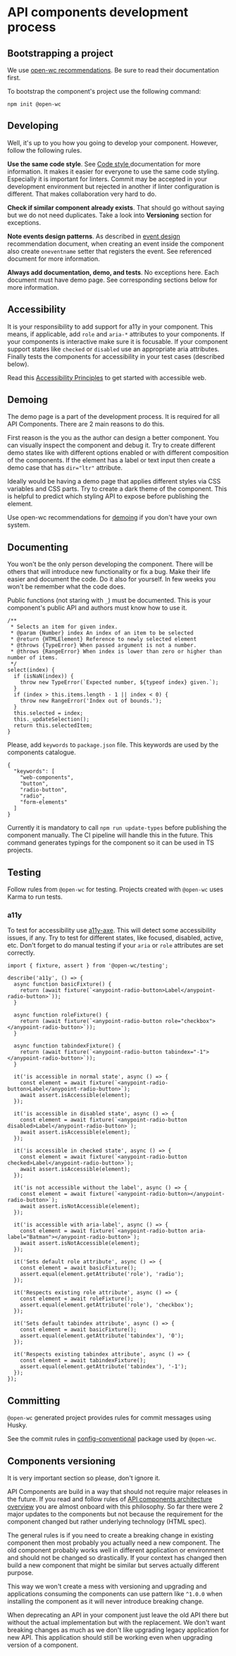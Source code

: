 # API components development process

## Bootstrapping a project

We use [open-wc recommendations](https://open-wc.org/). Be sure to read their documentation first.

To bootstrap the component's project use the following command:

```text
npm init @open-wc
```

## Developing

Well, it's up to you how you going to develop your component. However, follow the following rules.

**Use the same code style**. See [Code style ](code-style.md)documentation for more information. It makes it easier for everyone to use the same code styling. Especially it is important for linters. Commit may be accepted in your development environment but rejected in another if linter configuration is different. That makes collaboration very hard to do.

**Check if similar component already exists**. That should go without saying but we do not need duplicates. Take a look into **Versioning** section for exceptions.

**Note events design patterns**. As described in [event design](https://w3ctag.github.io/design-principles/#event-design) recommendation document, when creating an event inside the component also create `oneventname` setter that registers the event. See referenced document for more information.

**Always add documentation, demo, and tests**. No exceptions here. Each document must have demo page. See corresponding sections below for more information.

## Accessibility

It is your responsibility to add support for a11y in your component. This means, if applicable, add `role` and `aria-*` attributes to your components. If your components is interactive make sure it is focusable. If your component support states like `checked` or `disabled` use an appropriate aria attributes. Finally tests the components for accessibility in your test cases \(described below\).

Read this [Accessibility Principles](https://www.w3.org/WAI/fundamentals/accessibility-principles/) to get started with accessible web.

## Demoing

The demo page is a part of the development process. It is required for all API Components. There are 2 main reasons to do this.

First reason is the you as the author can design a better component. You can visually inspect the component and debug it. Try to create different demo states like with different options enabled or with different composition of the components. If the element has a label or text input then create a demo case that has `dir="ltr"` attribute.

Ideally would be having a demo page that applies different styles via CSS variables and CSS parts. Try to create a dark theme of the component. This is helpful to predict which styling API to expose before publishing the element.

Use open-wc recommendations for [demoing](https://open-wc.org/demoing/) if you don't have your own system.

## Documenting

You won't be the only person developing the component. There will be others that will introduce new functionality or fix a bug. Make their life easier and document the code. Do it also for yourself. In few weeks you won't be remember what the code does.

Public functions \(not staring with `_`\) must be documented. This is your component's public API and authors must know how to use it.

```text
/**
 * Selects an item for given index.
 * @param {Number} index An index of an item to be selected
 * @return {HTMLElement} Reference to newly selected element
 * @throws {TypeError} When passed argument is not a number.
 * @throws {RangeError} When index is lower than zero or higher than number of items.
 */
select(index) {
  if (isNaN(index)) {
    throw new TypeError(`Expected number, ${typeof index} given.`);
  }
  if (index > this.items.length - 1 || index < 0) {
    throw new RangeError('Index out of bounds.');
  }
  this.selected = index;
  this._updateSelection();
  return this.selectedItem;
}
```

Please, add `keywords` to `package.json` file. This keywords are used by the components catalogue.

```text
{
  "keywords": [
    "web-components",
    "button",
    "radio-button",
    "radio",
    "form-elements"
  ]
}
```

Currently it is mandatory to call `npm run update-types` before publishing the component manually. The CI pipeline will handle this in the future. This command generates typings for the component so it can be used in TS projects.

## Testing

Follow rules from `@open-wc` for testing. Projects created with `@open-wc` uses Karma to run tests.

### a11y

To test for accessibility use [a11y-axe](https://open-wc.org/testing/testing-chai-a11y-axe.html). This will detect some accessibility issues, if any. Try to test for different states, like focused, disabled, active, etc. Don't forget to do manual testing if your `aria` or `role` attributes are set correctly.

```text
import { fixture, assert } from '@open-wc/testing';

describe('a11y', () => {
  async function basicFixture() {
    return (await fixture(`<anypoint-radio-button>Label</anypoint-radio-button>`));
  }

  async function roleFixture() {
    return (await fixture(`<anypoint-radio-button role="checkbox"></anypoint-radio-button>`));
  }

  async function tabindexFixture() {
    return (await fixture(`<anypoint-radio-button tabindex="-1"></anypoint-radio-button>`));
  }

  it('is accessible in normal state', async () => {
    const element = await fixture(`<anypoint-radio-button>Label</anypoint-radio-button>`);
    await assert.isAccessible(element);
  });

  it('is accessible in disabled state', async () => {
    const element = await fixture(`<anypoint-radio-button disabled>Label</anypoint-radio-button>`);
    await assert.isAccessible(element);
  });

  it('is accessible in checked state', async () => {
    const element = await fixture(`<anypoint-radio-button checked>Label</anypoint-radio-button>`);
    await assert.isAccessible(element);
  });

  it('is not accessible without the label', async () => {
    const element = await fixture(`<anypoint-radio-button></anypoint-radio-button>`);
    await assert.isNotAccessible(element);
  });

  it('is accessible with aria-label', async () => {
    const element = await fixture(`<anypoint-radio-button aria-label="Batman"></anypoint-radio-button>`);
    await assert.isNotAccessible(element);
  });

  it('Sets default role attribute', async () => {
    const element = await basicFixture();
    assert.equal(element.getAttribute('role'), 'radio');
  });

  it('Respects existing role attribute', async () => {
    const element = await roleFixture();
    assert.equal(element.getAttribute('role'), 'checkbox');
  });

  it('Sets default tabindex attribute', async () => {
    const element = await basicFixture();
    assert.equal(element.getAttribute('tabindex'), '0');
  });

  it('Respects existing tabindex attribute', async () => {
    const element = await tabindexFixture();
    assert.equal(element.getAttribute('tabindex'), '-1');
  });
});
```

## Committing

`@open-wc` generated project provides rules for commit messages using Husky.

See the commit rules in [config-conventional](https://www.npmjs.com/package/@commitlint/config-conventional) package used by `@open-wc`.

## Components versioning

It is very important section so please, don't ignore it.

API Components are build in a way that should not require major releases in the future. If you read and follow rules of [API components architecture overview](api-components-architecture-overview.md) you are almost onboard with this philosophy. So far there were 2 major updates to the components but not because the requirement for the component changed but rather underlying technology \(HTML spec\).

The general rules is if you need to create a breaking change in existing component then most probably you actually need a new component. The old component probably works well in different application or environment and should not be changed so drastically. If your context has changed then build a new component that might be similar but serves actually different purpose.

This way we won't create a mess with versioning and upgrading and applications consuming the components can use pattern like `^1.0.0` when installing the component as it will never introduce breaking change.

When deprecating an API in your component just leave the old API there but without the actual implementation but with the replacement. We don't want breaking changes as much as we don't like upgrading legacy application for new API. This application should still be working even when upgrading version of a component.


